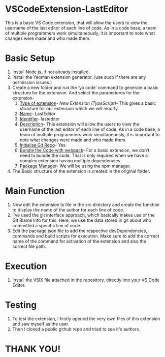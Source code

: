 # VSCodeExtension-LastEditor
This is a basic VS Code extension, that will allow the users to view the username of the last editor of each line of code. As in a code base, a team of multiple programmers work simultaneously, it is important to note what changes were made and who made them.

#  Basic Setup
1. Install Node.js, if not already installed.
2. Install the Yeoman extension generator. (use sudo if there are any permission issues.)
3. Create a new folder and run the ‘yo code’ command to generate a basic structure for the extension. And select the parameteres for the extension-
    1. <u>Type of extension</u>- *New Extension (TypeScript)*- This gives a basic structure for our extension which we will modify.
    2. <u>Name</u>- LastEditor 
    3. <u>Identifier</u>- lasteditor
    4. <u>Description</u>- This extension will allow the users to view the username of the last editor of each line of code. As in a code base, a team of multiple programmers work simultaneously, it is important to note what changes were made and who made them.
    5. <u>Initialise Git Repo</u>- Yes.
    6. <u>Bundle the Code with webpack</u>- For a basic extension, we don’t need to bundle the code. That is only required when we have a complex extension having multiple dependencies.
    7. <u>Package Manager</u>- We will be using the npm manager.
4. The Basic structure of the extension is created in the original folder.

# Main Function
1. Now edit the extension.ts file in the src directory and create the function to display the name of the author for each line of code.
2. I've used the git interface approach, which basically makes use of the Git Blame Info for this. Here, we use the data stored in git about who committed a specific line of code. 
3. Edit the package.json file to add the respective devDependencies, commands and build scripts for execution. Make sure to add the correct name of the command for activation of the extension and also the correct file path.

# Execution
1. Install the VSIX file attached in the repository, directly into your VS Code Editor.

# Testing
1. To test the extension, I firstly opened the very own files of this extension and saw myself as the user.
2. Then I cloned a public github repo and tried to see it's authors.

# THANK YOU!